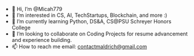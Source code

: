 - 👋 Hi, I’m @Micah779
- 👀 I’m interested in CS, AI, TechStartups, Blockchain, and more :)
- 🌱 I’m currently learning Python, DS&A, CS@PSU Schreyer Honors College
- 💞️ I’m looking to collaborate on Coding Projects for resume advancement and experience building.
- 📫 How to reach me email: contactmaldrich@gmail.com

<!---
Micah779/Micah779 is a ✨ special ✨ repository because its `README.md` (this file) appears on your GitHub profile.
You can click the Preview link to take a look at your changes.
--->
